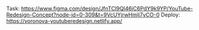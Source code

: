 Task: https://www.figma.com/design/JfnTCl9Ql46jC6PdY9k9YP/YouTube-Redesign-Concept?node-id=0-309&t=9VcUYjrwHmIj7yCO-0
Deploy: https://voronova-youtuberedesign.netlify.app/
